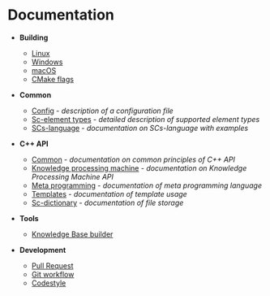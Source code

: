 # Documentation

- **Building**
    * [Linux](build/linux-build.md)
    * [Windows](build/windows-build.md)
    * [macOS](build/osx-build.md)
    * [CMake flags](build/cmake-flags.md)
- **Common**
    * [Config](other/config.md) - *description of a configuration file*
    * [Sc-element types](cpp/el_types.md) - *detailed description of supported element types*
    * [SCs-language](other/scs.md) - *documentation on SCs-language with examples*

- **C++ API**
    * [Common](cpp/common.md) - *documentation on common principles of C++ API*
    * [Knowledge processing machine](cpp/kpm.md) - *documentation on Knowledge Processing Machine API*
    * [Meta programming](cpp/cpp-meta.md) - *documentation of meta programming language*
    * [Templates](cpp/templates.md) - *documentation of template usage*
    * [Sc-dictionary](storage/sc-dictionary.md) - *documentation of file storage*

- **Tools**
    * [Knowledge Base builder](tools/kb_builder.md)

- **Development**
    * [Pull Request](dev/pr.md)
    * [Git workflow](dev/git-workflow.md)
    * [Codestyle](dev/codestyle.md)

